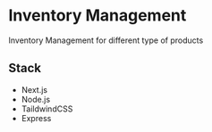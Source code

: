 # Inventory Management

Inventory Management for different type of products

## Stack

- Next.js
- Node.js
- TaildwindCSS
- Express
